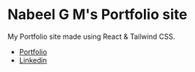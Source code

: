 
# Nabeel G M's Portfolio site

My Portfolio site made using React & Tailwind CSS.
<ul>
  <li><a href="https://gmnabeel.github.io">Portfolio</a></li>
  <li><a href="https://linkedin.com/in/gmnabeel">Linkedin</a></li>
</ul>


